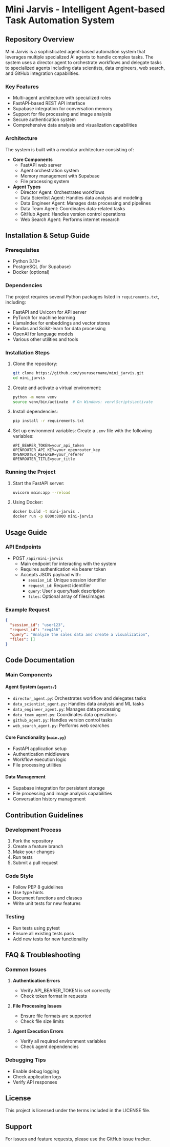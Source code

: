 # Mini Jarvis - Intelligent Agent-based Task Automation System

## Repository Overview

Mini Jarvis is a sophisticated agent-based automation system that leverages multiple specialized AI agents to handle complex tasks. The system uses a director agent to orchestrate workflows and delegate tasks to specialized agents including data scientists, data engineers, web search, and GitHub integration capabilities.

### Key Features
- Multi-agent architecture with specialized roles
- FastAPI-based REST API interface
- Supabase integration for conversation memory
- Support for file processing and image analysis
- Secure authentication system
- Comprehensive data analysis and visualization capabilities

### Architecture
The system is built with a modular architecture consisting of:
- **Core Components**
  - FastAPI web server
  - Agent orchestration system
  - Memory management with Supabase
  - File processing system
- **Agent Types**
  - Director Agent: Orchestrates workflows
  - Data Scientist Agent: Handles data analysis and modeling
  - Data Engineer Agent: Manages data processing and pipelines
  - Data Team Agent: Coordinates data-related tasks
  - GitHub Agent: Handles version control operations
  - Web Search Agent: Performs internet research

## Installation & Setup Guide

### Prerequisites
- Python 3.10+
- PostgreSQL (for Supabase)
- Docker (optional)

### Dependencies
The project requires several Python packages listed in `requirements.txt`, including:
- FastAPI and Uvicorn for API server
- PyTorch for machine learning
- LlamaIndex for embeddings and vector stores
- Pandas and Scikit-learn for data processing
- OpenAI for language models
- Various other utilities and tools

### Installation Steps
1. Clone the repository:
   ```bash
   git clone https://github.com/yourusername/mini_jarvis.git
   cd mini_jarvis
   ```

2. Create and activate a virtual environment:
   ```bash
   python -m venv venv
   source venv/bin/activate  # On Windows: venv\Scripts\activate
   ```

3. Install dependencies:
   ```bash
   pip install -r requirements.txt
   ```

4. Set up environment variables:
   Create a `.env` file with the following variables:
   ```
   API_BEARER_TOKEN=your_api_token
   OPENROUTER_API_KEY=your_openrouter_key
   OPENROUTER_REFERER=your_referer
   OPENROUTER_TITLE=your_title
   ```

### Running the Project
1. Start the FastAPI server:
   ```bash
   uvicorn main:app --reload
   ```

2. Using Docker:
   ```bash
   docker build -t mini-jarvis .
   docker run -p 8000:8000 mini-jarvis
   ```

## Usage Guide

### API Endpoints
- POST `/api/mini-jarvis`
  - Main endpoint for interacting with the system
  - Requires authentication via bearer token
  - Accepts JSON payload with:
    - `session_id`: Unique session identifier
    - `request_id`: Request identifier
    - `query`: User's query/task description
    - `files`: Optional array of files/images

### Example Request
```json
{
  "session_id": "user123",
  "request_id": "req456",
  "query": "Analyze the sales data and create a visualization",
  "files": []
}
```

## Code Documentation

### Main Components

#### Agent System (`agents/`)
- `director_agent.py`: Orchestrates workflow and delegates tasks
- `data_scientist_agent.py`: Handles data analysis and ML tasks
- `data_engineer_agent.py`: Manages data processing
- `data_team_agent.py`: Coordinates data operations
- `github_agent.py`: Handles version control tasks
- `web_search_agent.py`: Performs web searches

#### Core Functionality (`main.py`)
- FastAPI application setup
- Authentication middleware
- Workflow execution logic
- File processing utilities

#### Data Management
- Supabase integration for persistent storage
- File processing and image analysis capabilities
- Conversation history management

## Contribution Guidelines

### Development Process
1. Fork the repository
2. Create a feature branch
3. Make your changes
4. Run tests
5. Submit a pull request

### Code Style
- Follow PEP 8 guidelines
- Use type hints
- Document functions and classes
- Write unit tests for new features

### Testing
- Run tests using pytest
- Ensure all existing tests pass
- Add new tests for new functionality

## FAQ & Troubleshooting

### Common Issues
1. **Authentication Errors**
   - Verify API_BEARER_TOKEN is set correctly
   - Check token format in requests

2. **File Processing Issues**
   - Ensure file formats are supported
   - Check file size limits

3. **Agent Execution Errors**
   - Verify all required environment variables
   - Check agent dependencies

### Debugging Tips
- Enable debug logging
- Check application logs
- Verify API responses

## License

This project is licensed under the terms included in the LICENSE file.

## Support

For issues and feature requests, please use the GitHub issue tracker.
